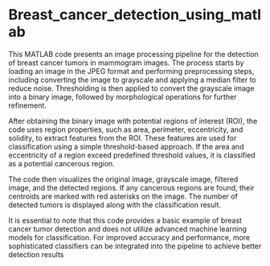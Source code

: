 # Breast_cancer_detection_using_matlab


This MATLAB code presents an image processing pipeline for the detection of breast cancer tumors in mammogram images. The process starts by loading an image in the JPEG format and performing preprocessing steps, including converting the image to grayscale and applying a median filter to reduce noise. Thresholding is then applied to convert the grayscale image into a binary image, followed by morphological operations for further refinement.

After obtaining the binary image with potential regions of interest (ROI), the code uses region properties, such as area, perimeter, eccentricity, and solidity, to extract features from the ROI. These features are used for classification using a simple threshold-based approach. If the area and eccentricity of a region exceed predefined threshold values, it is classified as a potential cancerous region.

The code then visualizes the original image, grayscale image, filtered image, and the detected regions. If any cancerous regions are found, their centroids are marked with red asterisks on the image. The number of detected tumors is displayed along with the classification result.

It is essential to note that this code provides a basic example of breast cancer tumor detection and does not utilize advanced machine learning models for classification. For improved accuracy and performance, more sophisticated classifiers can be integrated into the pipeline to achieve better detection results
